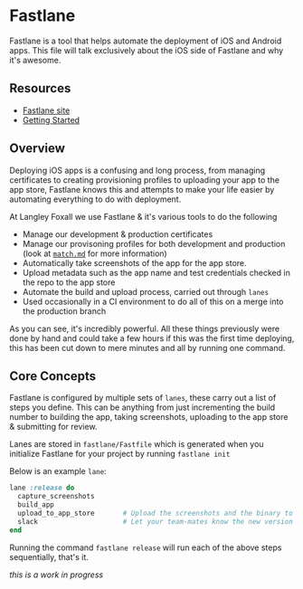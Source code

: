 # Fastlane

Fastlane is a tool that helps automate the deployment of iOS and Android apps. This file will talk exclusively about the iOS side of Fastlane and why it's awesome.

## Resources
- [Fastlane site](https://fastlane.tools/)
- [Getting Started](https://docs.fastlane.tools/getting-started/ios/setup/)

## Overview

Deploying iOS apps is a confusing and long process, from managing certificates to creating provisioning profiles to uploading your app to the app store, Fastlane knows this and attempts to make your life easier by automating everything to do with deployment.

At Langley Foxall we use Fastlane & it's various tools to do the following

- Manage our development & production certificates 
- Manage our provisoning profiles for both development and production (look at [`match.md`](match.md) for more information)
- Automatically take screenshots of the app for the app store.
- Upload metadata such as the app name and test credentials checked in the repo to the app store
- Automate the build and upload process, carried out through `lanes`
- Used occasionally in a CI environment to do all of this on a merge into the production branch

As you can see, it's incredibly powerful. All these things previously were done by hand and could take a few hours if this was the first time deploying, this has been cut down to mere minutes and all by running one command.

## Core Concepts

Fastlane is configured by multiple sets of `lanes`, these carry out a list of steps you define. This can be anything from just incrementing the build number to building the app, taking screenshots, uploading to the app store & submitting for review.

Lanes are stored in `fastlane/Fastfile` which is generated when you initialize Fastlane for your project by running `fastlane init` 

Below is an example `lane`:

```ruby
lane :release do
  capture_screenshots
  build_app
  upload_to_app_store       # Upload the screenshots and the binary to iTunes
  slack                     # Let your team-mates know the new version is live
end
```

Running the command `fastlane release` will run each of the above steps sequentially, that's it.

_this is a work in progress_